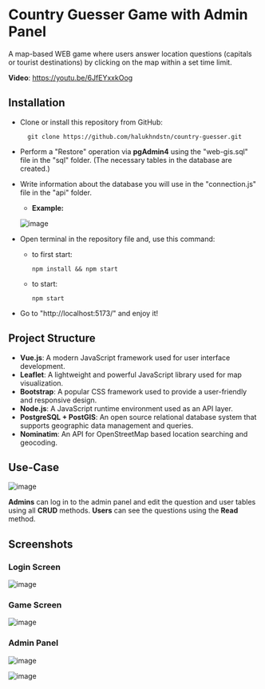 # Country Guesser Game with Admin Panel
A map-based WEB game where users answer location questions (capitals or tourist destinations) by clicking on the map within a set time limit.

**Video**: https://youtu.be/6JfEYxxkOog
## Installation
- Clone or install this repository from GitHub:

        git clone https://github.com/halukhndstn/country-guesser.git

- Perform a "Restore" operation via **pgAdmin4** using the "web-gis.sql" file in the "sql" folder. (The necessary tables in the database are created.)
- Write information about the database you will use in the "connection.js" file in the "api" folder.
  - **Example:**

  ![image](https://github.com/user-attachments/assets/b800c44e-c101-4029-88e4-c732be58dad9)
- Open terminal in the repository file and, use this command:
    - to first start:

          npm install && npm start
      
    - to start:

          npm start
      
- Go to "http://localhost:5173/" and enjoy it!

## Project Structure
- **Vue.js**: A modern JavaScript framework used for user interface development.
- **Leaflet**: A lightweight and powerful JavaScript library used for map visualization.
- **Bootstrap**: A popular CSS framework used to provide a user-friendly and responsive design.
- **Node.js**: A JavaScript runtime environment used as an API layer.
- **PostgreSQL + PostGIS**: An open source relational database system that supports geographic data management and queries.
- **Nominatim**: An API for OpenStreetMap based location searching and geocoding.

## Use-Case
![image](https://github.com/user-attachments/assets/dbd43985-9510-466b-b867-d47bad0e3298)

**Admins** can log in to the admin panel and edit the question and user tables using all **CRUD** methods. **Users** can see the questions using the **Read** method.

## Screenshots
### Login Screen
![image](https://github.com/user-attachments/assets/09cad98f-f636-4e5f-8383-16cfddee26eb)
### Game Screen
![image](https://github.com/user-attachments/assets/3f5e032f-7181-41a9-bd5e-0a561b4c12dc)
### Admin Panel
![image](https://github.com/user-attachments/assets/a60591bb-aecf-4797-abf1-6d932de4f30d)

![image](https://github.com/user-attachments/assets/febe2629-7aae-48e5-8119-a2b918db3ca7)



